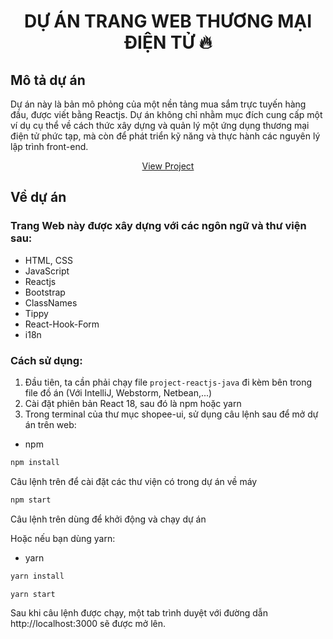 <h1 align="center"> DỰ ÁN TRANG WEB THƯƠNG MẠI ĐIỆN TỬ 🔥</h1>

## Mô tả dự án

<div>
  <p>
    Dự án này là bản mô phỏng của một nền tảng mua sắm trực tuyến hàng đầu, được viết bằng Reactjs. Dự án không chỉ nhằm mục đích cung cấp một ví dụ cụ thể về cách thức xây dựng và quản lý một ứng dụng thương mại điện tử phức tạp, mà còn để phát triển kỹ năng và thực hành các nguyên lý lập trình front-end.
    <br />
    <p align="center"><a href="https://huyle2704.github.io/web-design-demo/">View Project</a></p>
  </p>
</div>

## Về dự án

### Trang Web này được xây dựng với các ngôn ngữ và thư viện sau:

-   HTML, CSS
-   JavaScript
-   Reactjs
-   Bootstrap
-   ClassNames
-   Tippy
-   React-Hook-Form
-   i18n

### Cách sử dụng:

1. Đầu tiên, ta cần phải chạy file `project-reactjs-java` đi kèm bên trong file đồ án (Với IntelliJ, Webstorm, Netbean,...)
2. Cài đặt phiên bản React 18, sau đó là npm hoặc yarn
3. Trong terminal của thư mục shopee-ui, sử dụng câu lệnh sau để mở dự án trên web:

-   npm

```sh
npm install
```

Câu lệnh trên để cài đặt các thư viện có trong dự án về máy

```sh
npm start
```

Câu lệnh trên dùng để khởi động và chạy dự án

Hoặc nếu bạn dùng yarn:

-   yarn

```sh
yarn install
```

```sh
yarn start
```

Sau khi câu lệnh được chạy, một tab trình duyệt với đường dẫn http://localhost:3000 sẽ được mở lên.
